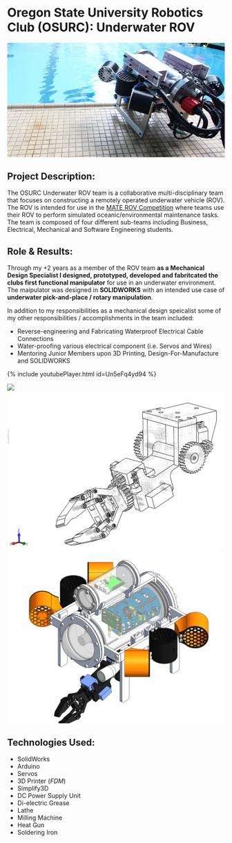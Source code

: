 # Oregon State University Robotics Club (OSURC): Underwater ROV

<img src="images/ROV.jpg?raw=true"/>

## __Project Description__: 

The OSURC Underwater ROV team is a collaborative multi-disciplinary team that focuses on constructing a remotely operated underwater vehicle (ROV). The ROV is intended for use in the [MATE ROV Competition](http://www.materovcompetition.org/aboutmateii) where teams use their ROV to perform simulated oceanic/environmental maintenance tasks. The team is composed of four different sub-teams including Business, Electrical, Mechanical and Software Engineering students.  

## __Role & Results__:

Through my +2 years as a member of the ROV team __as a Mechanical Design Specialist I designed, prototyped, developed and fabritcated the clubs first functional manipulator__ for use in an underwater environment. The maipulator was designed in __SOLIDWORKS__ with an intended use case of __underwater pick-and-place / rotary manipulation__.

In addition to my responsibilities as a mechanical design speicalist some of my other responsibilities / accomplishments in the team included:

* Reverse-engineering and Fabricating Waterproof Electrical Cable Connections
* Water-proofing various electrical component (i.e. Servos and Wires)
* Mentoring Junior Members upon 3D Printing, Design-For-Manufacture and SOLIDWORKS

{% include youtubePlayer.html id=Un5eFq4yd94 %}

<img src="images/ROV_Table.JPG?raw=true"/>

<img src="images/Claw_SeeThru.png?raw=true"/>

<img src="images/Full_Assembly.png?raw=true"/>



## __Technologies Used__:
* SolidWorks
* Arduino
* Servos
* 3D Printer (_FDM_)
* Simplify3D
* DC Power Supply Unit
* Di-electric Grease
* Lathe
* Milling Machine
* Heat Gun
* Soldering Iron
